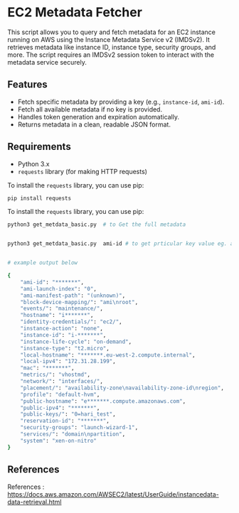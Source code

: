 # EC2 Metadata Fetcher

This script allows you to query and fetch metadata for an EC2 instance running on AWS using the Instance Metadata Service v2 (IMDSv2). It retrieves metadata like instance ID, instance type, security groups, and more. The script requires an IMDSv2 session token to interact with the metadata service securely.

## Features

- Fetch specific metadata by providing a key (e.g., `instance-id`, `ami-id`).
- Fetch all available metadata if no key is provided.
- Handles token generation and expiration automatically.
- Returns metadata in a clean, readable JSON format.
  
## Requirements

- Python 3.x
- `requests` library (for making HTTP requests)


To install the `requests` library, you can use pip:

```bash
pip install requests
```

To install the `requests` library, you can use pip:

```bash
python3 get_metdata_basic.py  # to Get the full metadata 


python3 get_metdata_basic.py  ami-id # to get prticular key value eg. ami-id


# example output below

{
    "ami-id": "*******",
    "ami-launch-index": "0",
    "ami-manifest-path": "(unknown)",
    "block-device-mapping/": "ami\nroot",
    "events/": "maintenance/",
    "hostname": "i*******",
    "identity-credentials/": "ec2/",
    "instance-action": "none",
    "instance-id": "i-*******",
    "instance-life-cycle": "on-demand",
    "instance-type": "t2.micro",
    "local-hostname": "*******.eu-west-2.compute.internal",
    "local-ipv4": "172.31.28.199",
    "mac": "*******",
    "metrics/": "vhostmd",
    "network/": "interfaces/",
    "placement/": "availability-zone\navailability-zone-id\nregion",
    "profile": "default-hvm",
    "public-hostname": "e*******.compute.amazonaws.com",
    "public-ipv4": "*******",
    "public-keys/": "0=hari_test",
    "reservation-id": "*******",
    "security-groups": "launch-wizard-1",
    "services/": "domain\npartition",
    "system": "xen-on-nitro"
}
```



## References

References : https://docs.aws.amazon.com/AWSEC2/latest/UserGuide/instancedata-data-retrieval.html